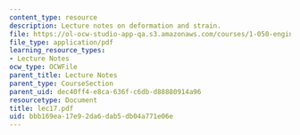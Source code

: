 ```yaml
---
content_type: resource
description: Lecture notes on deformation and strain.
file: https://ol-ocw-studio-app-qa.s3.amazonaws.com/courses/1-050-engineering-mechanics-i-fall-2007/bbb169ea17e92da6dab5db04a771e06e_lec17.pdf
file_type: application/pdf
learning_resource_types:
- Lecture Notes
ocw_type: OCWFile
parent_title: Lecture Notes
parent_type: CourseSection
parent_uid: dec40ff4-e8ca-636f-c6db-d88880914a96
resourcetype: Document
title: lec17.pdf
uid: bbb169ea-17e9-2da6-dab5-db04a771e06e
---
```

